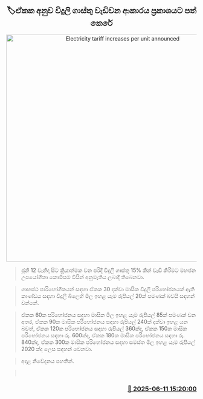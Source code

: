 <p align='center'><b><h2 align='center' title='Electricity tariff increases per unit announced'>🏷ඒකක අනුව විදුලි ගාස්තු වැඩිවන ආකාරය ප්‍රකාශයට පත් කෙරේ</h2></b></p>
<p align='center'><img src='https://helakuru.sgp1.cdn.digitaloceanspaces.com/esana/images/lib/electrycity-miter[1].jpg' width='600' alt='Electricity tariff increases per unit announced'></p>

> ජුනි 12 වැනිදා සිට ක්‍රියාත්මක වන පරිදි විදුලි ගාස්තු 15% කින් වැඩි කිරීමට මහජන උපයෝගීතා කොමිසම විසින් අනුමැතිය ලබාදී තිබෙනවා.

> ගෘහස්ථ පාරිභෝගිකයන් සඳහා ඒකක 30 දක්වා මාසික විදුලි පරිභෝජනයක් ඇති කාණ්ඩය සඳහා විදුලි බිලෙහි මිල ඉහළ යෑම රුපියල් 20ක් පමණක් බවයි සඳහන් වන්නේ.

> ඒකක 60ක පරිභෝජනය සඳහා මාසික මිල ඉහළ යෑම රුපියල් 85ක් පමණක් වන අතර, ඒකක 90ක මාසික පරිභෝජනය සඳහා රුපියල් 240ක් දක්වා ඉහළ යන බවත්, ඒකක 120ක පරිභෝජනය සඳහා රුපියල් 360ක්ද, ඒකක 150ක මාසික පරිභෝජනය සඳහා රු. 600ක්ද, ඒකක 180ක මාසික පරිභෝජනය සඳහා රු. 840ක්ද, ඒකක 300ක මාසික පරිභෝජනය සඳහා සමස්ත මිල ඉහළ යෑම රුපියල් 2020 ක්ද ලෙස සඳහන් වෙනවා.

> අදාළ නිවේදනය පහතින්.

>  



<h3 align='right'><a href='https://www.helakuru.lk/esana/p/110896/'>📅 2025-06-11 15:20:00</a></h3>
